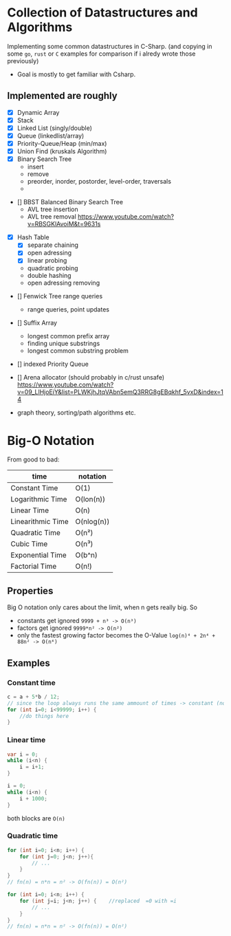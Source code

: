 # Collection of Datastructures and Algorithms

Implementing some common datastructures in C-Sharp. (and copying in some `go`, `rust` or `C` examples for comparison if i alredy wrote those previously)
- Goal is mostly to get familiar with Csharp.

## Implemented are roughly


- [x] Dynamic Array
- [x] Stack
- [x] Linked List (singly/double)
- [x] Queue (linkedlist/array)
- [x] Priority-Queue/Heap (min/max)
- [x] Union Find (kruskals Algorithm)
- [x] Binary Search Tree
    - insert
    - remove
    - preorder, inorder, postorder, level-order, traversals
    - 
- [] BBST Balanced Binary Search Tree
    - AVL tree insertion
    - AVL tree removal
https://www.youtube.com/watch?v=RBSGKlAvoiM&t=9631s
- [x] Hash Table
    - [x] separate chaining
    - [x] open adressing
    - [x] linear probing
    - quadratic probing
    - double hashing
    - open adressing removing
- [] Fenwick Tree range queries
    - range queries, point updates
- [] Suffix Array
    - longest common prefix array
    - finding unique substrings
    - longest common substring problem
- [] indexed Priority Queue
- [] Arena allocator (should probably in c/rust unsafe)
https://www.youtube.com/watch?v=09_LlHjoEiY&list=PLWKjhJtqVAbn5emQ3RRG8gEBqkhf_5vxD&index=14

- graph theory, sorting/path algorithms etc.

# Big-O Notation
From good to bad:

|time| notation|
|---|---|
|Constant Time| O(1) |
|Logarithmic Time| O(lon(n)) |
|Linear Time| O(n) |
|Linearithmic Time| O(nlog(n)) |
|Quadratic Time| O(n²) |
|Cubic Time| O(n³) |
|Exponential Time| O(b^n)|
|Factorial Time| O(n!) |

## Properties
Big O notation only cares about the limit, when n gets really big. So 
- constants get ignored `9999 + n³ -> O(n³)`
- factors get ignored `9999*n² -> O(n²)`
- only the fastest growing factor becomes the O-Value `log(n)⁴ + 2n⁴ + 88n² -> O(n⁴)`

## Examples
### Constant time
```cs
c = a + 5*b / 12;
// since the loop always runs the same ammount of times -> constant (not coupled with n)
for (int i=0; i<99999; i++) {
    //do things here
}
```

### Linear time
```cs
var i = 0;
while (i<n) {
    i = i+1;
}

i = 0;
while (i<n) {
    i + 1000;
}
```
both blocks are `O(n)`

### Quadratic time
```cs
for (int i=0; i<n; i++) {
    for (int j=0; j<n; j++){
        // ...
    }
}
// fn(n) = n*n = n² -> O(fn(n)) = O(n²)

for (int i=0; i<n; i++) {
    for (int j=i; j<n; j++) {    //replaced  =0 with =i
        // ...
    }
}
// fn(n) = n*n = n² -> O(fn(n)) = O(n²)
```